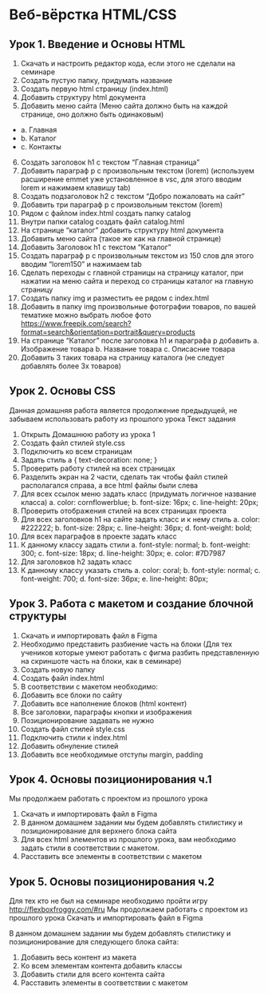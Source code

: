 # Веб-вёрстка HTML/CSS
## Урок 1. Введение и Основы HTML
1.	Скачать и настроить редактор кода, если этого не сделали на семинаре
2.	Создать пустую папку, придумать название
3.	Создать первую html страницу (index.html)
4.	Добавить структуру html документа
5.	Добавить меню сайта (Меню сайта должно быть на каждой странице, оно должно быть одинаковым)
   - a.	Главная
   - b.	Каталог
   - c.	Контакты
6.	Создать заголовок h1 с текстом “Главная страница”
7.	Добавить параграф p с произвольным текстом (lorem) (используем расширение emmet уже установленное в vsc, для этого вводим lorem и нажимаем клавишу tab)
8.	Создать подзаголовок h2 с текстом “Добро пожаловать на сайт”
9.	Добавить три параграф p с произвольным текстом (lorem)
10.	Рядом с файлом index.html создать папку catalog
11.	Внутри папки catalog создать файл catalog.html 
12.	На странице “каталог” добавить структуру html документа
13.	Добавить меню сайта (такое же как на главной странице)
14.	Добавить Заголовок h1 с текстом “Каталог”
15.	Создать параграф p с произвольным текстом из 150 слов для этого вводим “lorem150” и нажимаем tab
16.	Сделать переходы с главной страницы на страницу каталог, при нажатии на меню сайта и переход со страницы каталог на главную страницу
17.	Создать папку img и разместить ее рядом с index.html
18.	Добавить в папку img произвольные фотографии товаров, по вашей тематике можно выбрать любое фото https://www.freepik.com/search?format=search&orientation=portrait&query=products  
19.	На странице “Каталог” после заголовка h1 и параграфа p добавить 
a.	Изображение товара
b.	Название товара
c.	Описасние товара
20.	Добавить 3 таких товара на страницу каталога (не следует добавлять более 3х товаров)

## Урок 2. Основы CSS
Данная домашняя работа является продолжение предыдущей, не забываем использовать работу из прошлого урока
Текст задания 
1.	Открыть Домашнюю работу из урока 1 
2.	Создать файл стилей style.css
3.	Подключить ко всем страницам
4.	Задать стиль
a {
   text-decoration: none;
}
5.	Проверить работу стилей на всех страницах
6.	Разделить экран на 2 части, сделать так чтобы файл стилей располагался справа, а все html файлы были слева
7.	Для всех ссылок меню задать класс (придумать логичное название класса)
   a.	    color: cornflowerblue;
   b.	    font-size: 16px;
   c.	    line-height: 20px;
8.	Проверить отображения стилей на всех страницах проекта
9.	Для всех заголовков h1 на сайте задать класс и к нему стиль
   a.	    color: #222222;
   b.	    font-size: 28px;
   c.	    line-height: 36px;
   d.	    font-weight: bold;
10.	Для всех параграфов в проекте задать класс
11.	К данному классу задать стили
   a.	    font-style: normal;
   b.	    font-weight: 300;
   c.	    font-size: 18px;
   d.	    line-height: 30px;
   e.	    color: #7D7987
12.	Для заголовков h2 задать класс
13.	К данному классу указать стиль 
   a.	    color: coral;
   b.	    font-style: normal;
   c.	    font-weight: 700;
   d.	    font-size: 36px;
   e.	    line-height: 80px;

## Урок 3. Работа с макетом и создание блочной структуры
1. Скачать и импортировать файл в Figma
2. Необходимо представить разбиение часть на блоки (Для тех учеников которые умеют работать с фигма разбить представленную на скриншоте часть на блоки, как в семинаре)
3. Создать новую папку
4. Создать файл index.html
5. В соответствии с макетом необходимо:
6. Добавить все блоки по сайту
7. Добавить все наполнение блоков (html контент)
8. Все заголовки, параграфы кнопки и изображения
10. Позиционирование задавать не нужно
11. Создать файл стилей style.css
12. Подключить стили к index.html
13. Добавить обнуление стилей
14. Добавить все необходимые отступы margin, padding

## Урок 4. Основы позиционирования ч.1
Мы продолжаем работать с проектом из прошлого урока
1. Скачать и импортировать файл в Figma
2. В данном домашнем задании мы будем добавлять стилистику и позиционирование для верхнего блока сайта
3. Для всех html элементов из прошлого урока, вам необходимо задать стили в соответствии с макетом.
4. Расставить все элементы в соответствии с макетом

## Урок 5. Основы позиционирования ч.2

Для тех кто не был на семинаре необходимо пройти игру http://flexboxfroggy.com/#ru
Мы продолжаем работать с проектом из прошлого урока
Скачать и импортировать файл в Figma

В данном домашнем задании мы будем добавлять стилистику и позиционирование для следующего блока сайта:
1. Добавить весь контент из макета
2. Ко всем элементам контента добавить классы
3. Добавить стили для всего контента сайта
4. Расставить элементы в соответствии с макетом
